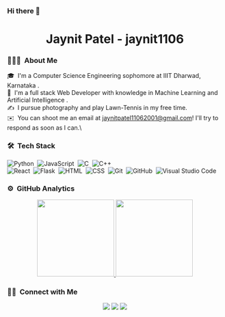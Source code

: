 ### Hi there 👋

<h1 align="center"> Jaynit Patel - jaynit1106 </h1>

### 👨🏻‍💻 &nbsp;About Me

🎓 &nbsp;I'm a Computer Science Engineering sophomore at IIIT Dharwad, Karnataka .\
🌱 &nbsp;I'm a full stack Web Developer with knowledge in Machine Learning and Artificial Intelligence .\
✍️ &nbsp;I pursue photography and play Lawn-Tennis in my free time.\
✉️ &nbsp;You can shoot me an email at jaynitpatel11062001@gmail.com! I'll try to respond as soon as I can.\


### 🛠 &nbsp;Tech Stack

![Python](https://img.shields.io/badge/-Python-05122A?style=flat&logo=python)&nbsp;
![JavaScript](https://img.shields.io/badge/-JavaScript-05122A?style=flat&logo=javascript)&nbsp;
![C](https://img.shields.io/badge/-C-05122A?style=flat&logo=C&logoColor=A8B9CC)&nbsp;
![C++](https://img.shields.io/badge/-C++-05122A?style=flat&logo=C%2B%2B&logoColor=00599C)&nbsp;\
![React](https://img.shields.io/badge/-React-05122A?style=flat&logo=react)&nbsp;
![Flask](https://img.shields.io/badge/-Flask-05122A?style=flat&logo=flask)&nbsp;
![HTML](https://img.shields.io/badge/-HTML-05122A?style=flat&logo=HTML5)&nbsp;
![CSS](https://img.shields.io/badge/-CSS-05122A?style=flat&logo=CSS3&logoColor=1572B6)&nbsp;
![Git](https://img.shields.io/badge/-Git-05122A?style=flat&logo=git)&nbsp;
![GitHub](https://img.shields.io/badge/-GitHub-05122A?style=flat&logo=github)&nbsp;
![Visual Studio Code](https://img.shields.io/badge/-Visual%20Studio%20Code-05122A?style=flat&logo=visual-studio-code&logoColor=007ACC)&nbsp;



### ⚙️ &nbsp;GitHub Analytics

<p align="center">
<a href="https://github.com/jaynit1106">
  <img height="180em" src="https://github-readme-stats-eight-theta.vercel.app/api?username=jaynit1106&show_icons=true&theme=blue-green&include_all_commits=true&count_private=true"/>
  <img height="180em" src="https://github-readme-stats-eight-theta.vercel.app/api/top-langs/?username=jaynit1106&layout=compact&langs_count=8&theme=blue-green"/>
</a>
</p>


### 🤝🏻 &nbsp;Connect with Me

<p align="center">
<a href="https://www.linkedin.com/in/jaynit-patel-74914820a/"><img src="https://img.shields.io/badge/-Jaynit%20Patel-0077B5?style=flat&logo=Linkedin&logoColor=white"/></a>
<a href="mailto:jaynitpatel11062001@gmail.com"><img src="https://img.shields.io/badge/-jaynitpatel11062001@gmail.com-D14836?style=flat&logo=Gmail&logoColor=white"/></a>
<a href="https://instagram.com/pateljaynit"><img src="https://img.shields.io/badge/-pateljaynit-E4405F?style=flat&logo=Instagram&logoColor=white"/></a>
</p>
